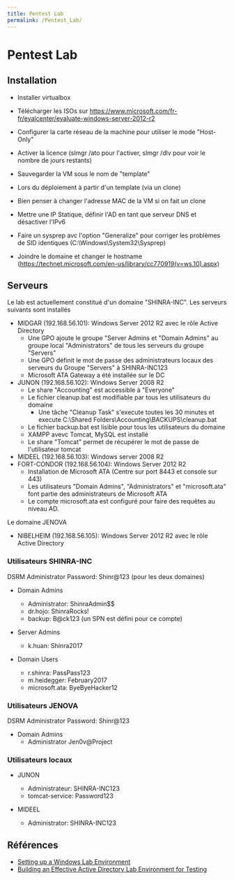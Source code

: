 ```yaml
---
title: Pentest Lab
permalink: /Pentest_Lab/
---
```


# Pentest Lab

Installation
------------

-   Installer virtualbox
-   Télécharger les ISOs sur <https://www.microsoft.com/fr-fr/evalcenter/evaluate-windows-server-2012-r2>
-   Configurer la carte réseau de la machine pour utiliser le mode "Host-Only"
-   Activer la licence (slmgr /ato pour l'activer, slmgr /dlv pour voir le nombre de jours restants)
-   Sauvegarder la VM sous le nom de "template"

-   Lors du déploiement à partir d'un template (via un clone)
  -   Bien penser à changer l'adresse MAC de la VM si on fait un clone
  -   Mettre une IP Statique, définir l'AD en tant que serveur DNS et désactiver l'IPv6
  -   Faire un sysprep avc l'option "Generalize" pour corriger les problèmes de SID identiques (C:\Windows\System32\Sysprep)
  -   Joindre le domaine et changer le hostname (https://technet.microsoft.com/en-us/library/cc770919(v=ws.10).aspx)

Serveurs
--------
Le lab est actuellement constitué d'un domaine "SHINRA-INC". Les serveurs suivants sont installés
- MIDGAR (192.168.56.101): Windows Server 2012 R2 avec le rôle Active Directory
  - Une GPO ajoute le groupe "Server Admins et "Domain Admins" au groupe local "Administrators" de tous les serveurs du groupe "Servers"
  - Une GPO définit le mot de passe des administrateurs locaux des serveurs du Groupe "Servers" à SHINRA-INC123
  - Microsoft ATA Gateway a été installée sur le DC
- JUNON (192.168.56.102): Windows Server 2008 R2
  - Le share "Accounting" est accessible à "Everyone"
  - Le fichier cleanup.bat est modifiable par tous les utilisateurs du domaine
    - Une tâche "Cleanup Task" s'execute toutes les 30 minutes et execute C:\Shared Folders\Accounting\BACKUPS\cleanup.bat
  - Le fichier backup.bat est lisible pour tous les utilisateurs du domaine
  - XAMPP avevc Tomcat, MySQL est installé
  - Le share "Tomcat" permet de récupérer le mot de passe de l'utilisateur tomcat
- MIDEEL (192.168.56.103): Windows server 2008 R2
- FORT-CONDOR (192.168.56.104): Windows Server 2012 R2
  - Installation de Microsoft ATA (Centre sur port 8443 et console sur 443)
  - Les utilisateurs "Domain Admins", "Administrators" et "microsoft.ata" font partie des administrateurs de Microsoft ATA
  - Le compte microsoft.ata est configuré pour faire des requêtes au niveau AD.
  
 Le domaine JENOVA
 - NIBELHEIM (192.168.56.105): Windows Server 2012 R2 avec le rôle Active Directory

### Utilisateurs SHINRA-INC
DSRM Administrator Password: Shinr@123 (pour les deux domaines)

- Domain Admins
  - Administrator: ShinraAdmin$$
  - dr.hojo: ShinraRocks!
  - backup: B@ck123 (un SPN est défini pour ce compte)

- Server Admins
  - k.huan: Shinra2017

- Domain Users
  - r.shinra: PassPass123
  - m.heidegger: February2017
  - microsoft.ata: ByeByeHacker12
  
### Utilisateurs JENOVA
DSRM Administrator Password: Shinr@123

- Domain Admins
  - Administrator Jen0v@Project

### Utilisateurs locaux
- JUNON
  - Administrateur: SHINRA-INC123
  - tomcat-service: Password123

- MIDEEL
  - Administrator: SHINRA-INC123

Références
----------

- [Setting up a Windows Lab Environment](http://thehackerplaybook.com/Windows_Domain.htm)
- [Building an Effective Active Directory Lab Environment for Testing ](https://adsecurity.org/?p=2653)
